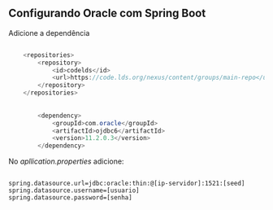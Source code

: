## Configurando Oracle com Spring Boot

Adicione a dependência

```java

	<repositories>
		<repository>
			<id>codelds</id>
			<url>https://code.lds.org/nexus/content/groups/main-repo</url>
		</repository>
	</repositories>
	
	
		<dependency>
			<groupId>com.oracle</groupId>
			<artifactId>ojdbc6</artifactId>
			<version>11.2.0.3</version>
		</dependency>


```

No *apllication.properties* adicione:

```

spring.datasource.url=jdbc:oracle:thin:@[ip-servidor]:1521:[seed]
spring.datasource.username=[usuario]
spring.datasource.password=[senha]

```
